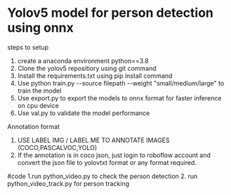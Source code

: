 # Yolov5 model for person detection using onnx 

steps to setup
1. create a anaconda environment python==3.8
2. Clone the yolov5 repositiory using git command
3. Install the requirements.txt using pip install command
4. Use python train.py --source filepath --weight "small/medium/large" to train the model
5. Use export.py to export the models to onnx format for faster inference on cpu device
6. Use val.py to validate the model performance

Annotation format

1. USE LABEL IMG / LABEL ME TO ANNOTATE IMAGES (COCO,PASCALVOC,YOLO)
2. If the annotation is in coco json, just login to roboflow account and convert the json file to yolovtxt format or any format required.


#code 
1.run python_video.py to check the person detection
2. run python_video_track.py for person tracking



